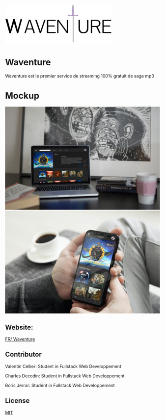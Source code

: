 ![Waventure Logo](https://github.com/BorisJerrar/waventure/blob/master/logo:mockup/wavelogodark.svg)


# Waventure

Waventure est le premier service de streaming 100% gratuit de saga mp3

# Mockup
![Waventure Logo](https://github.com/BorisJerrar/waventure/blob/master/logo:mockup/smartmockups_kaqpgeb1.jpg)
![Waventure Logo](https://github.com/BorisJerrar/waventure/blob/master/logo:mockup/smartmockups_kaqpfn9z.jpg)

## Website:

[FR/ Waventure](https://www.waventure.fr)

## Contributor
Valentin Cellier: Student in Fullstack Web Developpement

Charles Decodin: Student in Fullstack Web Developpement

Boris Jerrar: Student in Fullstack Web Developpement

## License
[MIT](https://choosealicense.com/licenses/mit/)

